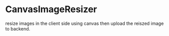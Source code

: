 CanvasImageResizer
==================

resize images in the client side using canvas then upload the reiszed image to backend.
